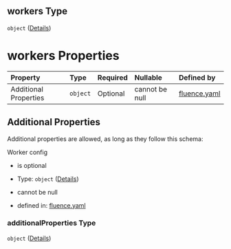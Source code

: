 ## workers Type

`object` ([Details](fluence-properties-workers.md))

# workers Properties

| Property              | Type     | Required | Nullable       | Defined by                                                                                                                                             |
| :-------------------- | :------- | :------- | :------------- | :----------------------------------------------------------------------------------------------------------------------------------------------------- |
| Additional Properties | `object` | Optional | cannot be null | [fluence.yaml](fluence-properties-workers-additionalproperties.md "https://fluence.dev/schemas/fluence.yaml#/properties/workers/additionalProperties") |

## Additional Properties

Additional properties are allowed, as long as they follow this schema:

Worker config

*   is optional

*   Type: `object` ([Details](fluence-properties-workers-additionalproperties.md))

*   cannot be null

*   defined in: [fluence.yaml](fluence-properties-workers-additionalproperties.md "https://fluence.dev/schemas/fluence.yaml#/properties/workers/additionalProperties")

### additionalProperties Type

`object` ([Details](fluence-properties-workers-additionalproperties.md))
